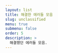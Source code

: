 ```yaml
---
layout: list
title: 해결한 에러들 모음
slug: unclassified
menu: true
submenu: false
order: 5
description: >
  해결했던 에러들 모음.
---
```

